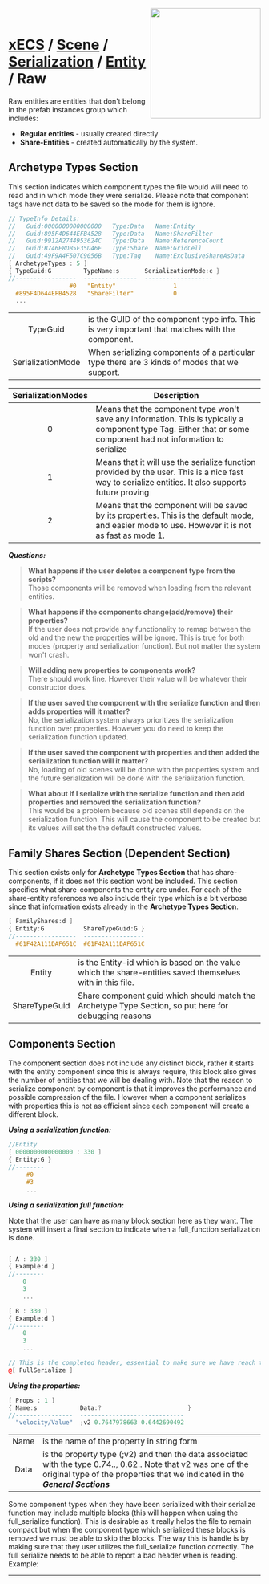 <img src="https://i.imgur.com/TyjrCTS.jpg" align="right" width="220px" /><br>
# [xECS](xecs.md) / [Scene](xecs_scene.md) / [Serialization](xecs_scene_serialization.md) / [Entity](xecs_scene_serialization_entity.md) / Raw

Raw entities are entities that don't belong in the prefab instances group which includes:

* **Regular entities** - usually created directly
* **Share-Entities** - created automatically by the system.

## Archetype Types Section

This section indicates which component types the file would will need to read and in which mode they were serialize. Please note that component tags have not data to be saved so the mode for them is ignore.

~~~cpp
// TypeInfo Details: 
//   Guid:0000000000000000   Type:Data   Name:Entity
//   Guid:895F4D644EFB4528   Type:Data   Name:ShareFilter
//   Guid:9912A2744953624C   Type:Data   Name:ReferenceCount
//   Guid:B746E8DB5F35D46F   Type:Share  Name:GridCell
//   Guid:49F9A4F507C9056B   Type:Tag    Name:ExclusiveShareAsData
[ ArchetypeTypes : 5 ]
{ TypeGuid:G         TypeName:s       SerializationMode:c }
//-----------------  ---------------  -------------------
                 #0   "Entity"                1         
  #895F4D644EFB4528   "ShareFilter"           0         
  ...
~~~

|||
|:------------------:|-------------|
| TypeGuid           | is the GUID of the component type info. This is very important that matches with the component. |
| SerializationMode  | When serializing components of a particular type there are 3 kinds of modes that we support.    |

|SerializationModes|Description|
|:--:|-----------|
| 0 | Means that the component type won't save any information. This is typically a component type Tag. Either that or some component had not information to serialize|
| 1 | Means that it will use the serialize function provided by the user. This is a nice fast way to serialize entities. It also supports future proving|
| 2 | Means that the component will be saved by its properties. This is the default mode, and easier mode to use. However it is not as fast as mode 1.|

***Questions:***

> **What happens if the user deletes a component type from the scripts?**<br>
Those components will be removed when loading from the relevant entities.

> **What happens if the components change(add/remove) their properties?**<br>
If the user does not provide any functionality to remap between the old and the new the properties will be ignore. This is true for both modes (property and serialization function). But not matter the system won't crash.

> **Will adding new properties to components work?** <br>
There should work fine. However their value will be whatever their constructor does. 

> **If the user saved the component with the serialize function and then adds properties will it matter?**<br>
No, the serialization system always prioritizes the serialization function over properties. However you do need to keep the serialization function updated.

> **If the user saved the component with properties and then added the serialization function will it matter?**<br>
No, loading of old scenes will be done with the properties system and the future serialization will be done with the serialization function.

> **What about if I serialize with the serialize function and then add properties and removed the serialization function?**<br>
This would be a problem because old scenes still depends on the serialization function. This will cause the component to be created but its values will set the the default constructed values.

## Family Shares Section (Dependent Section)

This section exists only for **Archetype Types Section** that has share-components, if it does not this section wont be included. This section specifies what share-components the entity are under. For each of the share-entity references we also include their type which is a bit verbose since that information exists already in the **Archetype Types Section**.

~~~cpp
[ FamilyShares:d ]
{ Entity:G           ShareTypeGuid:G }
//-----------------  -----------------
  #61F42A111DAF651C  #61F42A111DAF651C
~~~

|||
|:------------------:|-------------|
| Entity             | is the Entity-id which is based on the value which the share-entities saved themselves with in this file. |
| ShareTypeGuid      | Share component guid which should match the Archetype Type Section, so put here for debugging reasons |

<a name="components_section"></a>
## Components Section

The component section does not include any distinct block, rather it starts with the entity component since this is always require, this block also gives the number of entities that we will be dealing with. Note that the reason to serialize component by component is that it improves the performance and possible compression of the file. However when a component serializes with properties this is not as efficient since each component will create a different block.

***Using a serialization function:***
~~~cpp
//Entity
[ 0000000000000000 : 330 ]
{ Entity:G }
//--------
     #0   
     #3   
     ...
~~~


***Using a serialization full function:***

Note that the user can have as many block section here as they want. The system will insert a final section to indicate when a full_function serialization is done.
~~~cpp

[ A : 330 ]
{ Example:d }
//--------
    0   
    3   
    ...

[ B : 330 ]
{ Example:d }
//--------
    0   
    3   
    ...

// This is the completed header, essential to make sure we have reach the end of a full serialize
@[ FullSerialize ]
~~~

***Using the properties:***
~~~cpp
[ Props : 1 ]
{ Name:s            Data:?                        }
//----------------  -----------------------------
  "velocity/Value"  ;v2 0.7647978663 0.6442690492
~~~

|||
|:------------------:|-------------|
| Name               | is the name of the property in string form |
| Data               | is the property type (;v2) and then the data associated with the type 0.74.., 0.62.. Note that v2 was one of the original type of the properties that we indicated in the ***General Sections*** |


Some component types when they have been serialized with their serialize function may include multiple blocks (this will happen when using the full_serialize function). This is desirable as it really helps the file to remain compact but when the component type which serialized these blocks is removed we must be able to skip the blocks. The way this is handle is by making sure that they user utilizes the full_serialize function correctly. The full serialize needs to be able to report a bad header when is reading. Example:

---